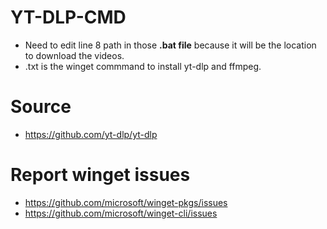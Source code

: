 # YT-DLP-CMD
- Need to edit line 8 path in those **.bat file** because it will be the location to download the videos.
- .txt is the winget commmand to install yt-dlp and ffmpeg.

# Source 
- https://github.com/yt-dlp/yt-dlp

# Report winget issues
- https://github.com/microsoft/winget-pkgs/issues
- https://github.com/microsoft/winget-cli/issues
